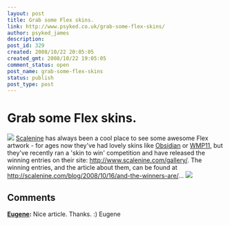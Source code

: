 ```yaml
---
layout: post
title: Grab some Flex skins.
link: http://www.psyked.co.uk/grab-some-flex-skins/
author: psyked_james
description: 
post_id: 329
created: 2008/10/22 20:05:05
created_gmt: 2008/10/22 19:05:05
comment_status: open
post_name: grab-some-flex-skins
status: publish
post_type: post
---
```


# Grab some Flex skins.

![](http://uploads.psyked.co.uk/2008/10/skintowin2.jpg) [Scalenine](http://www.scalenine.com) has always been a cool place to see some awesome Flex artwork - for ages now they've had lovely skins like [Obsidian](http://www.scalenine.com/themes/obsidian/obsidian.html) or [WMP11](http://www.scalenine.com/themes/wmp11/wmp11.html), but they've recently ran a 'skin to win' competition and have released the winning entries on their site: <http://www.scalenine.com/gallery/>. The winning entries, and the article about them, can be found at <http://scalenine.com/blog/2008/10/16/and-the-winners-are/>... ![](http://uploads.psyked.co.uk/2008/10/skintowin.jpg)

## Comments

**[Eugene](#456 "2008-10-31 04:02:56"):** Nice article. Thanks. :) Eugene

